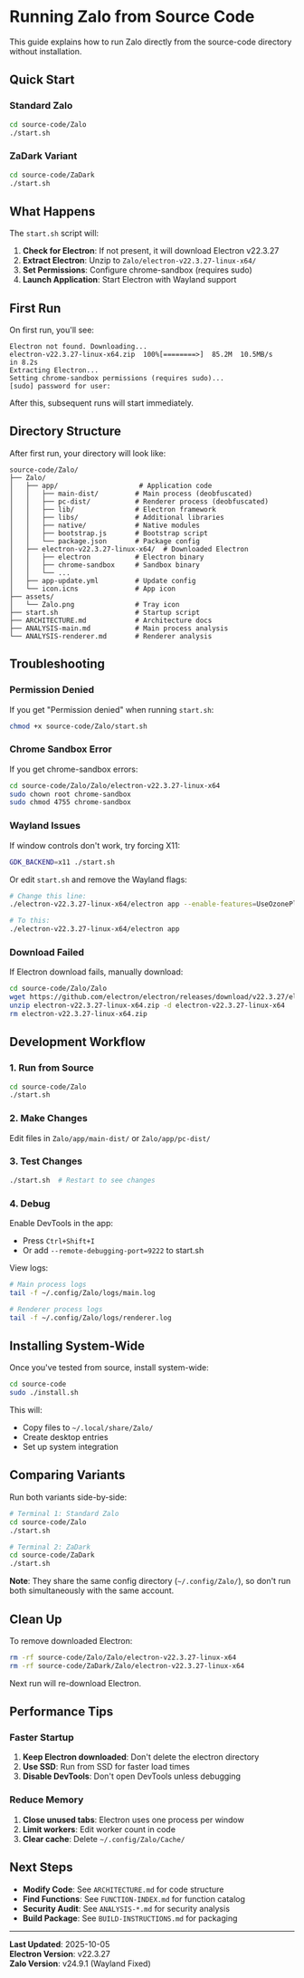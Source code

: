 # Running Zalo from Source Code

This guide explains how to run Zalo directly from the source-code directory without installation.

## Quick Start

### Standard Zalo

```bash
cd source-code/Zalo
./start.sh
```

### ZaDark Variant

```bash
cd source-code/ZaDark
./start.sh
```

## What Happens

The `start.sh` script will:

1. **Check for Electron**: If not present, it will download Electron v22.3.27
2. **Extract Electron**: Unzip to `Zalo/electron-v22.3.27-linux-x64/`
3. **Set Permissions**: Configure chrome-sandbox (requires sudo)
4. **Launch Application**: Start Electron with Wayland support

## First Run

On first run, you'll see:

```
Electron not found. Downloading...
electron-v22.3.27-linux-x64.zip  100%[========>]  85.2M  10.5MB/s    in 8.2s
Extracting Electron...
Setting chrome-sandbox permissions (requires sudo)...
[sudo] password for user:
```

After this, subsequent runs will start immediately.

## Directory Structure

After first run, your directory will look like:

```
source-code/Zalo/
├── Zalo/
│   ├── app/                    # Application code
│   │   ├── main-dist/         # Main process (deobfuscated)
│   │   ├── pc-dist/           # Renderer process (deobfuscated)
│   │   ├── lib/               # Electron framework
│   │   ├── libs/              # Additional libraries
│   │   ├── native/            # Native modules
│   │   ├── bootstrap.js       # Bootstrap script
│   │   └── package.json       # Package config
│   ├── electron-v22.3.27-linux-x64/  # Downloaded Electron
│   │   ├── electron           # Electron binary
│   │   ├── chrome-sandbox     # Sandbox binary
│   │   └── ...
│   ├── app-update.yml         # Update config
│   └── icon.icns              # App icon
├── assets/
│   └── Zalo.png               # Tray icon
├── start.sh                   # Startup script
├── ARCHITECTURE.md            # Architecture docs
├── ANALYSIS-main.md           # Main process analysis
└── ANALYSIS-renderer.md       # Renderer analysis
```

## Troubleshooting

### Permission Denied

If you get "Permission denied" when running `start.sh`:

```bash
chmod +x source-code/Zalo/start.sh
```

### Chrome Sandbox Error

If you get chrome-sandbox errors:

```bash
cd source-code/Zalo/Zalo/electron-v22.3.27-linux-x64
sudo chown root chrome-sandbox
sudo chmod 4755 chrome-sandbox
```

### Wayland Issues

If window controls don't work, try forcing X11:

```bash
GDK_BACKEND=x11 ./start.sh
```

Or edit `start.sh` and remove the Wayland flags:

```bash
# Change this line:
./electron-v22.3.27-linux-x64/electron app --enable-features=UseOzonePlatform --ozone-platform=wayland

# To this:
./electron-v22.3.27-linux-x64/electron app
```

### Download Failed

If Electron download fails, manually download:

```bash
cd source-code/Zalo/Zalo
wget https://github.com/electron/electron/releases/download/v22.3.27/electron-v22.3.27-linux-x64.zip
unzip electron-v22.3.27-linux-x64.zip -d electron-v22.3.27-linux-x64
rm electron-v22.3.27-linux-x64.zip
```

## Development Workflow

### 1. Run from Source

```bash
cd source-code/Zalo
./start.sh
```

### 2. Make Changes

Edit files in `Zalo/app/main-dist/` or `Zalo/app/pc-dist/`

### 3. Test Changes

```bash
./start.sh  # Restart to see changes
```

### 4. Debug

Enable DevTools in the app:
- Press `Ctrl+Shift+I`
- Or add `--remote-debugging-port=9222` to start.sh

View logs:
```bash
# Main process logs
tail -f ~/.config/Zalo/logs/main.log

# Renderer process logs  
tail -f ~/.config/Zalo/logs/renderer.log
```

## Installing System-Wide

Once you've tested from source, install system-wide:

```bash
cd source-code
sudo ./install.sh
```

This will:
- Copy files to `~/.local/share/Zalo/`
- Create desktop entries
- Set up system integration

## Comparing Variants

Run both variants side-by-side:

```bash
# Terminal 1: Standard Zalo
cd source-code/Zalo
./start.sh

# Terminal 2: ZaDark
cd source-code/ZaDark
./start.sh
```

**Note**: They share the same config directory (`~/.config/Zalo/`), so don't run both simultaneously with the same account.

## Clean Up

To remove downloaded Electron:

```bash
rm -rf source-code/Zalo/Zalo/electron-v22.3.27-linux-x64
rm -rf source-code/ZaDark/Zalo/electron-v22.3.27-linux-x64
```

Next run will re-download Electron.

## Performance Tips

### Faster Startup

1. **Keep Electron downloaded**: Don't delete the electron directory
2. **Use SSD**: Run from SSD for faster load times
3. **Disable DevTools**: Don't open DevTools unless debugging

### Reduce Memory

1. **Close unused tabs**: Electron uses one process per window
2. **Limit workers**: Edit worker count in code
3. **Clear cache**: Delete `~/.config/Zalo/Cache/`

## Next Steps

- **Modify Code**: See `ARCHITECTURE.md` for code structure
- **Find Functions**: See `FUNCTION-INDEX.md` for function catalog
- **Security Audit**: See `ANALYSIS-*.md` for security analysis
- **Build Package**: See `BUILD-INSTRUCTIONS.md` for packaging

---

**Last Updated**: 2025-10-05  
**Electron Version**: v22.3.27  
**Zalo Version**: v24.9.1 (Wayland Fixed)
